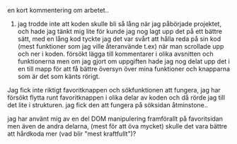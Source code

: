 

en kort kommentering om arbetet..
1. jag trodde inte att koden skulle bli så lång när jag påbörjade projektet, och hade jag tänkt mig lite för kunde jag nog lagt upp det på ett bättre sätt, med en lång kod tyckte jag det var svårt att hålla reda på sin kod (mest funktioner som jag ville återanvände t.ex) när man scrollade upp och ner i koden. försökt lägga till kommentarer i olika avsnitten och funktionerna men om jag gjort om uppgiften hade jag nog delat upp det i en till mapp för att få bättre översyn över mina funktioner och knapparna som är det som känts rörigt. 

Jag fick inte riktigt favoritknappen och sökfunktionen att fungera, jag har försökt flytta runt favoritknappen i olika delar av koden och då rörde jag till det lite i strukturen. jag fick den att fungera på söksidan åtminstone..

 jag har använt mig av en del DOM manipulering framförallt på favoritsidan men även de andra delarna,  (mest för att öva mycket) skulle det vara bättre att hårdkoda mer (vad blir "mest kraftfullt")? 